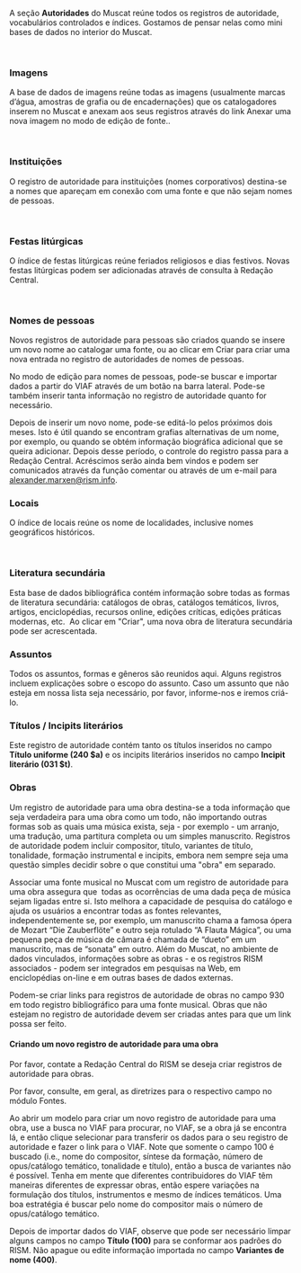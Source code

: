 A seção **Autoridades** do Muscat reúne todos os registros de autoridade, vocabulários controlados e índices. Gostamos de pensar nelas como mini bases de dados no interior do Muscat.

&nbsp;

### **Imagens**
A base de dados de imagens reúne todas as imagens (usualmente marcas d’água, amostras de grafia ou de encadernações) que os catalogadores inserem no Muscat e anexam aos seus registros através do link Anexar uma nova imagem no modo de edição de fonte..

&nbsp;

### **Instituições&nbsp;** 

O registro de autoridade para instituições (nomes corporativos) destina-se a nomes que apareçam em conexão com uma fonte e que não sejam nomes de pessoas.

&nbsp;

### **Festas litúrgicas**   

O índice de festas litúrgicas reúne feriados religiosos e dias festivos. Novas festas litúrgicas podem ser adicionadas através de consulta à Redação Central.

&nbsp;

### **Nomes de pessoas**

Novos registros de autoridade para pessoas são criados quando se insere um novo nome ao catalogar uma fonte, ou ao clicar em Criar para criar uma nova entrada no registro de autoridades de nomes de pessoas.

  

No modo de edição para nomes de pessoas, pode-se buscar e importar dados a partir do VIAF através de um botão na barra lateral. Pode-se também inserir tanta informação no registro de autoridade quanto for necessário.  

  

Depois de inserir um novo nome, pode-se editá-lo pelos próximos dois meses. Isto é útil quando se encontram grafias alternativas de um nome, por exemplo, ou quando se obtém informação biográfica adicional que se queira adicionar. Depois desse período, o controle do registro passa para a Redação Central. Acréscimos serão ainda bem vindos e podem ser comunicados através da função comentar ou através de um e-mail para alexander.marxen@rism.info.&nbsp;

### **Locais**

O índice de locais reúne os nome de localidades, inclusive nomes geográficos históricos.

&nbsp;

### **Literatura secundária** 

Esta base de dados bibliográfica contém informação sobre todas as formas de literatura secundária: catálogos de obras, catálogos temáticos, livros, artigos, enciclopédias, recursos online, edições críticas, edições práticas modernas, etc.&nbsp; Ao clicar em "Criar", uma nova obra de literatura secundária pode ser acrescentada.

### **Assuntos**

Todos os assuntos, formas e gêneros são reunidos aqui. Alguns registros incluem explicações sobre o escopo do assunto. Caso um assunto que não esteja em nossa lista seja necessário, por favor, informe-nos e iremos criá-lo.  

  

### **Títulos / Incipits literários** 

Este registro de autoridade contém tanto os títulos inseridos no campo **Título uniforme (240 $a)** e os incipits literários inseridos no campo **Incipit literário (031 $t)**.

### **Obras**

Um registro de autoridade para uma obra destina-se a toda informação que seja verdadeira para uma obra como um todo, não importando outras formas sob as quais uma música exista, seja - por exemplo - um arranjo, uma tradução, uma partitura completa ou um simples manuscrito. Registros de autoridade podem incluir compositor, título, variantes de título, tonalidade, formação instrumental e incipits, embora nem sempre seja uma questão simples decidir sobre o que constitui uma "obra" em separado.

Associar uma fonte musical no Muscat com um registro de autoridade para uma obra assegura que&nbsp; todas as ocorrências de uma dada peça de música sejam ligadas entre si. Isto melhora a capacidade de pesquisa do catálogo e ajuda os usuários a encontrar todas as fontes relevantes, independentemente se, por exemplo, um manuscrito chama a famosa ópera de Mozart “Die Zauberflöte” e outro seja rotulado “A Flauta Mágica”, ou uma pequena peça de música de câmara é chamada de “dueto” em um manuscrito, mas de “sonata” em outro. Além do Muscat, no ambiente de dados vinculados, informações sobre as obras - e os registros RISM associados - podem ser integrados em pesquisas na Web, em enciclopédias on-line e em outras bases de dados externas.

Podem-se criar links para registros de autoridade de obras no campo 930 em todo registro bibliográfico para uma fonte musical. Obras que não estejam no registro de autoridade devem ser criadas antes para que um link possa ser feito.

#### **Criando um novo registro de autoridade para uma obra**

Por favor, contate a Redação Central do RISM se deseja criar registros de autoridade para obras.

Por favor, consulte, em geral, as diretrizes para o respectivo campo no módulo Fontes.

Ao abrir um modelo para criar um novo registro de autoridade para uma obra, use a busca no VIAF para procurar, no VIAF, se a obra já se encontra lá, e então clique selecionar para transferir os dados para o seu registro de autoridade e fazer o link para o VIAF. Note que somente o campo 100 é buscado (i.e., nome do compositor, síntese da formação, número de opus/catálogo temático, tonalidade e título), então a busca de variantes não é possível. Tenha em mente que diferentes contribuidores do VIAF têm maneiras diferentes de expressar obras, então espere variações na formulação dos títulos, instrumentos e mesmo de índices temáticos. Uma boa estratégia é buscar pelo nome do compositor mais o número de opus/catálogo temático.

Depois de importar dados do VIAF, observe que pode ser necessário limpar alguns campos no campo **Título (100)** para se conformar aos padrões do RISM. Não apague ou edite informação importada no campo **Variantes de nome (400)**.